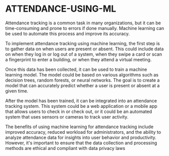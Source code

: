 # ATTENDANCE-USING-ML

Attendance tracking is a common task in many organizations, but it can be time-consuming and prone to errors if done manually. Machine learning can be used to automate this process and improve its accuracy.

To implement attendance tracking using machine learning, the first step is to gather data on when users are present or absent. This could include data on when they log in or log out of a system, when they swipe a card or scan a fingerprint to enter a building, or when they attend a virtual meeting.

Once this data has been collected, it can be used to train a machine learning model. The model could be based on various algorithms such as decision trees, random forests, or neural networks. The goal is to create a model that can accurately predict whether a user is present or absent at a given time.

After the model has been trained, it can be integrated into an attendance tracking system. This system could be a web application or a mobile app that allows users to check in or check out, or it could be an automated system that uses sensors or cameras to track user activity.

The benefits of using machine learning for attendance tracking include improved accuracy, reduced workload for administrators, and the ability to analyze attendance data for insights into user behavior and productivity. However, it's important to ensure that the data collection and processing methods are ethical and compliant with data privacy laws
